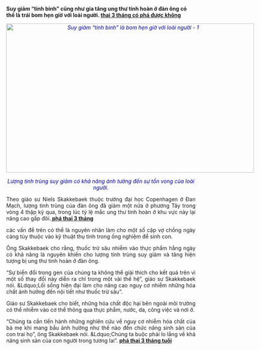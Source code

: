<p><strong>Suy giảm &ldquo;tinh binh&rdquo; cũng như gia tăng ung thư tinh hoàn ở đàn ông có thể là trái bom hẹn giờ với loài người. </strong><a href="http://phathaiantoanhcm.com/pha-thai-5-thang-bang-cach-nao-va-het-bao-nhieu-tien-298.html"><strong>thai 3 tháng có phá được không</strong></a></p>

<p style="text-align:center"><span style="color:rgb(0, 0, 153)"><em><img alt="Suy giảm “tinh binh” là bom hẹn giờ với loài người - 1" class="news-image" src="http://image.24h.com.vn/upload/4-2017/images/2017-10-12/1507807066-150777936552256-anh.jpg" style="border:0px; height:397px; max-width:660px; width:660px" /></em></span></p>

<p style="text-align:center"><span style="color:rgb(0, 0, 153)"><em>Lượng tinh trùng suy giảm có khả năng ảnh tưởng đến sự tồn vong của loài người.</em></span></p>

<p style="text-align:justify">Theo giáo sư Niels Skakkebaek thuộc trường đại học Copenhagen ở Đan Mạch, lượng tinh trùng của đàn ông đã giảm một nửa ở phương Tây trong vòng 4 thập kỷ qua, trong lúc tỷ lệ mắc ung thư tinh hoàn ở khu vực này lại nâng cao gấp đôi.<a href="http://phathaiantoanhcm.com/pha-thai-3-thang-tuoi-het-bao-nhieu-tien-290.html"><strong> phá thai 3 tháng</strong></a></p>

<p style="text-align:justify">các vấn đề trên có thể là nguyên nhân làm cho một số cặp vợ chồng ngày càng tùy thuộc vào kỹ thuật thụ tinh trong ống nghiệm để sinh con.</p>

<p style="text-align:justify">Ông Skakkebaek cho rằng, thuốc trừ sâu nhiễm vào thực phẩm hằng ngày có khả năng là nguyên khiến cho lượng tinh trùng suy giảm và tăng hiện tượng bị ung thư tinh hoàn ở đàn ông.</p>

<p style="text-align:justify">&ldquo;Sự biển đổi trong gen của chúng ta không thể giải thích cho kết quả trên vì một số thay đổi này diễn ra chỉ trong một vài thế hệ&rdquo;, giáo sư Skakkebaek nói. &amp;Ldquo;Lối sống hiện đại làm cho nâng cao nguy cơ nhiễm những hóa chất ảnh hưởng đến nội tiết như thuốc trừ sâu&rdquo;.</p>

<p style="text-align:justify">Giáo sư Skakkebaek cho biết, những hóa chất độc hại bên ngoài môi trường có thể nhiễm vào cơ thể thông qua thực phẩm, nước, da, công việc và nơi ở.</p>

<p style="text-align:justify">&ldquo;Chúng ta cần tiến hành những nghiên cứu về nguy cơ nhiễm hóa chất của bà mẹ khi mang bầu ảnh hưởng như thế nào đến chức năng sinh sản của con trai họ&rdquo;, ông Skakkebaek nói. &amp;Ldquo;Chúng ta buộc phải lo lắng về khả năng sinh sản của con người trong tương lai&rdquo;. <a href="http://phá thai 5 tháng tuổi"><strong>phá thai 3 tháng tuổi</strong></a></p>
